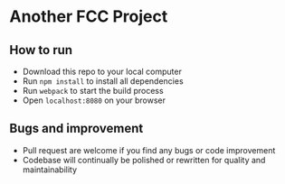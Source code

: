 # Another FCC Project

## How to run
+ Download this repo to your local computer
+ Run ``npm install`` to install all dependencies
+ Run ``webpack`` to start the build process
+ Open ``localhost:8080`` on your browser

## Bugs and improvement
+ Pull request are welcome if you find any bugs or code improvement
+ Codebase will continually be polished or rewritten for quality and maintainability
